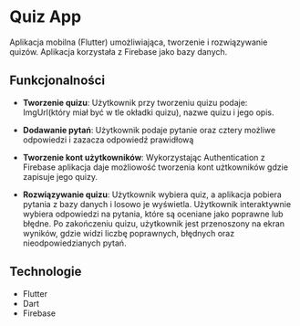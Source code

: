  # Quiz App

Aplikacja mobilna (Flutter) umożliwiająca, tworzenie i rozwiązywanie quizów. Aplikacja korzystała z Firebase jako bazy danych. 

## Funkcjonalności

- **Tworzenie quizu**: Użytkownik przy tworzeniu quizu podaje: ImgUrl(który miał być w tle okładki quizu), nazwe quizu i jego opis.

- **Dodawanie pytań**: Użytkownik podaje pytanie oraz cztery możliwe odpowiedzi i zazacza odpowiedź prawidłową

- **Tworzenie kont użytkowników**: Wykorzystając Authentication z Firebase aplikacja daje możliowość tworzenia kont użtkowników gdzie zapisuje jego quizy.

- **Rozwiązywanie quizu**: Użytkownik wybiera quiz, a aplikacja pobiera pytania z bazy danych i losowo je wyświetla. Użytkownik interaktywnie wybiera odpowiedzi na pytania, które są oceniane jako poprawne lub błędne. Po zakończeniu quizu, użytkownik jest przenoszony na ekran wyników, gdzie widzi liczbę poprawnych, błędnych oraz nieodpowiedzianych pytań.

## Technologie

- Flutter
- Dart
- Firebase
